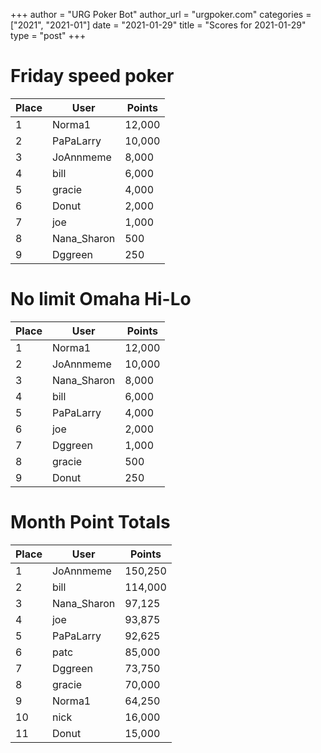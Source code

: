 +++
author = "URG Poker Bot"
author_url = "urgpoker.com"
categories = ["2021", "2021-01"]
date = "2021-01-29"
title = "Scores for 2021-01-29"
type = "post"
+++
# Friday speed poker

| Place | User | Points |
|-------|------|--------|
| 1 | Norma1 | 12,000 |
| 2 | PaPaLarry | 10,000 |
| 3 | JoAnnmeme | 8,000 |
| 4 | bill | 6,000 |
| 5 | gracie | 4,000 |
| 6 | Donut | 2,000 |
| 7 | joe | 1,000 |
| 8 | Nana_Sharon | 500 |
| 9 | Dggreen | 250 |

# No limit Omaha Hi-Lo

| Place | User | Points |
|-------|------|--------|
| 1 | Norma1 | 12,000 |
| 2 | JoAnnmeme | 10,000 |
| 3 | Nana_Sharon | 8,000 |
| 4 | bill | 6,000 |
| 5 | PaPaLarry | 4,000 |
| 6 | joe | 2,000 |
| 7 | Dggreen | 1,000 |
| 8 | gracie | 500 |
| 9 | Donut | 250 |

# Month Point Totals

| Place | User | Points |
|-------|------|--------|
| 1 | JoAnnmeme | 150,250 |
| 2 | bill | 114,000 |
| 3 | Nana_Sharon | 97,125 |
| 4 | joe | 93,875 |
| 5 | PaPaLarry | 92,625 |
| 6 | patc | 85,000 |
| 7 | Dggreen | 73,750 |
| 8 | gracie | 70,000 |
| 9 | Norma1 | 64,250 |
| 10 | nick | 16,000 |
| 11 | Donut | 15,000 |
